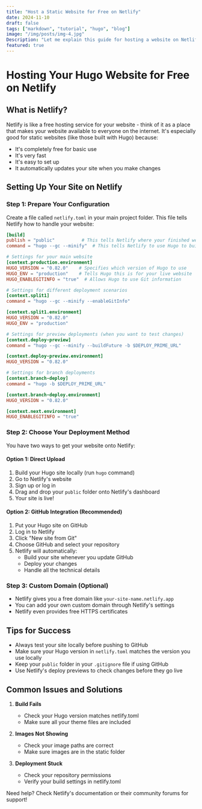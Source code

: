 ```yaml
---
title: "Host a Static Website for Free on Netlify"
date: 2024-11-10
draft: false
tags: ["markdown", "tutorial", "hugo", "blog"]
image: "/img/posts/img-4.jpg"
Description: "Let me explain this guide for hosting a website on Netlify in simpler terms:"
featured: true
---
```

# Hosting Your Hugo Website for Free on Netlify

## What is Netlify?
Netlify is like a free hosting service for your website - think of it as a place that makes your website available to everyone on the internet. It's especially good for static websites (like those built with Hugo) because:
- It's completely free for basic use
- It's very fast
- It's easy to set up
- It automatically updates your site when you make changes

## Setting Up Your Site on Netlify

### Step 1: Prepare Your Configuration
Create a file called `netlify.toml` in your main project folder. This file tells Netlify how to handle your website:

```toml
[build]
publish = "public"          # This tells Netlify where your finished website files are
command = "hugo --gc --minify"  # This tells Netlify to use Hugo to build your site

# Settings for your main website
[context.production.environment]
HUGO_VERSION = "0.82.0"    # Specifies which version of Hugo to use
HUGO_ENV = "production"    # Tells Hugo this is for your live website
HUGO_ENABLEGITINFO = "true"  # Allows Hugo to use Git information

# Settings for different deployment scenarios
[context.split1]
command = "hugo --gc --minify --enableGitInfo"

[context.split1.environment]
HUGO_VERSION = "0.82.0"
HUGO_ENV = "production"

# Settings for preview deployments (when you want to test changes)
[context.deploy-preview]
command = "hugo --gc --minify --buildFuture -b $DEPLOY_PRIME_URL"

[context.deploy-preview.environment]
HUGO_VERSION = "0.82.0"

# Settings for branch deployments
[context.branch-deploy]
command = "hugo -b $DEPLOY_PRIME_URL"

[context.branch-deploy.environment]
HUGO_VERSION = "0.82.0"

[context.next.environment]
HUGO_ENABLEGITINFO = "true"
```

### Step 2: Choose Your Deployment Method

You have two ways to get your website onto Netlify:

#### Option 1: Direct Upload
1. Build your Hugo site locally (run `hugo` command)
2. Go to Netlify's website
3. Sign up or log in
4. Drag and drop your `public` folder onto Netlify's dashboard
5. Your site is live!

#### Option 2: GitHub Integration (Recommended)
1. Put your Hugo site on GitHub
2. Log in to Netlify
3. Click "New site from Git"
4. Choose GitHub and select your repository
5. Netlify will automatically:
   - Build your site whenever you update GitHub
   - Deploy your changes
   - Handle all the technical details

### Step 3: Custom Domain (Optional)
- Netlify gives you a free domain like `your-site-name.netlify.app`
- You can add your own custom domain through Netlify's settings
- Netlify even provides free HTTPS certificates

## Tips for Success
- Always test your site locally before pushing to GitHub
- Make sure your Hugo version in `netlify.toml` matches the version you use locally
- Keep your `public` folder in your `.gitignore` file if using GitHub
- Use Netlify's deploy previews to check changes before they go live

## Common Issues and Solutions
1. **Build Fails**
   - Check your Hugo version matches netlify.toml
   - Make sure all your theme files are included
   
2. **Images Not Showing**
   - Check your image paths are correct
   - Make sure images are in the static folder

3. **Deployment Stuck**
   - Check your repository permissions
   - Verify your build settings in netlify.toml

Need help? Check Netlify's documentation or their community forums for support!
